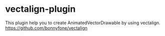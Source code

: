 # vectalign-plugin
This plugin help you to create AnimatedVectorDrawable by using vectalign. https://github.com/bonnyfone/vectalign
